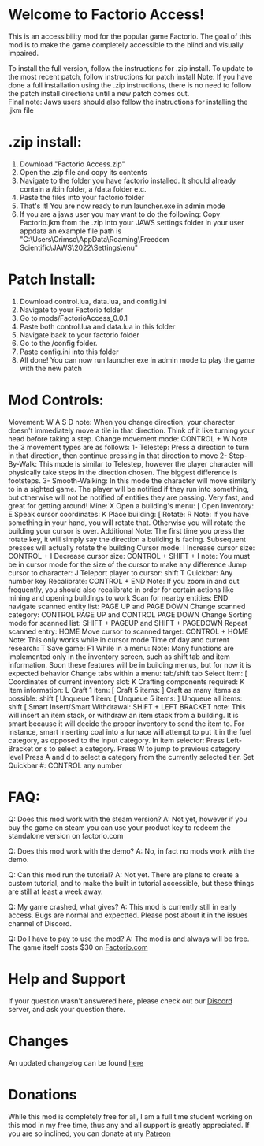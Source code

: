 # Welcome to Factorio Access!

This is an accessibility mod for the popular game Factorio.  The goal of this mod is to make the game completely accessible to the blind and visually impaired.

To install the full version, follow the instructions for .zip install.
To update to the most recent patch, follow instructions for patch install
Note:  If you have done a full installation using the .zip instructions, there is no need to follow the patch install directions until a new patch comes out.  
Final note: Jaws users should also follow the instructions for installing the .jkm file

# .zip install:
1.  Download "Factorio Access.zip"
2.  Open the .zip file and copy its contents
3.  Navigate to the folder you have factorio installed.  It should already contain a /bin folder, a /data folder etc.  
5.  Paste the files into your factorio folder
6.  That's it!  You are now ready to run launcher.exe in admin mode
7.  If you are a jaws user you may want to do the following:
   Copy Factorio.jkm from the .zip into your JAWS settings folder in your user appdata
   an example file path is "C:\Users\Crimso\AppData\Roaming\Freedom Scientific\JAWS\2022\Settings\enu\"

# Patch Install:
1.  Download control.lua, data.lua, and config.ini 
2.  Navigate to your Factorio folder
3.  Go to mods/FactorioAccess_0.0.1
4.  Paste both control.lua and data.lua in this folder
5.  Navigate back to your factorio folder
6.  Go to the /config folder.  
7. Paste config.ini into this folder
8.  All done!  You can now run launcher.exe in admin mode to play the game with the new patch

# Mod Controls:
Movement:  W A S D
note: When you change direction, your character doesn't immediately move a tile in that direction.  Think of it like turning your head before taking a step.
Change movement mode: CONTROL + W
Note the 3 movement types are as follows:
   1- Telestep: Press a direction to turn in that direction, then continue pressing in that direction to move
   2- Step-By-Walk:  This mode is similar to Telestep, however the player character will physically take steps in the direction chosen.  The biggest difference is footsteps.
   3- Smooth-Walking: In this mode the character will move similarly to in a sighted game.  The player will be notified if they run into something, but otherwise will not be notified of entities they are passing.  Very fast, and great for getting around!
Mine: X
Open a building's menu: [
Open Inventory: E
Speak cursor coordinates: K
Place building: [
Rotate: R
Note: If you have something in your hand, you will rotate that.  Otherwise you will rotate the building your cursor is over.
Additional Note:  The first time you press the rotate key, it will simply say the direction a building is facing.  Subsequent presses will actually rotate the building
Cursor mode: I
Increase cursor size: CONTROL + I
Decrease cursor size: CONTROL + SHIFT + I
note: You must be in cursor mode for the size of the cursor to make any difference
Jump cursor to character: J
Teleport player to cursor: shift T
Quickbar: Any number key
Recalibrate: CONTROL + END
Note: If you zoom in and out frequently, you should also recalibrate in order for certain actions like mining and opening buildings to work
Scan for nearby entities: END
navigate scanned entity list: PAGE UP and PAGE DOWN
Change scanned category:  CONTROL PAGE UP and CONTROL PAGE DOWN
Change Sorting mode for scanned list: SHIFT + PAGEUP and SHIFT + PAGEDOWN
Repeat scanned entry: HOME
Move cursor to scanned target: CONTROL + HOME
Note: This only works while in cursor mode
Time of day and current research: T
Save game: F1
While in a menu:
Note: Many functions are implemented only in the inventory screen, such as shift tab and item information.  Soon these features will be in building menus, but for now it is expected behavior
Change tabs within a menu: tab/shift tab
Select Item: [
Coordinates of current inventory slot: K
Crafting components required: K
Item information: L
Craft 1 item: [
Craft 5 items: ]
Craft as many items as possible:  shift [
Unqueue 1 item:  [
Unqueue 5 items: ]
Unqueue all items:  shift [
Smart Insert/Smart Withdrawal: SHIFT + LEFT BRACKET
note: This will insert an item stack, or withdraw an item stack from a building.  It is smart because it will decide the proper inventory to send the item to.  For instance, smart inserting coal into a furnace will attempt to put it in the fuel category, as opposed to the input category.
In item selector:
Press Left-Bracket or s to select a category.
Press W to jump to previous category level
Press A and d to select a category from the currently selected tier.
Set Quickbar #: CONTROL any number

# FAQ:
Q: Does this mod work with the steam version?
A:  Not yet, however if you buy the game on steam you can use your product key to redeem the standalone version on factorio.com

Q: Does this mod work with the demo?
A:  No, in fact no mods work with the demo.

Q:  Can this mod run the tutorial?
A:  Not yet.  There are plans to create a custom tutorial, and to make the built in tutorial accessible, but these things are still at least a week away.

Q:  My game crashed, what gives?
A:  This mod is currently still in early access.  Bugs are normal and expectted.  Please post about it in the issues channel of Discord.

Q:  Do I have to pay to use the mod?
A:  The mod is and always will be free.  The game itself costs $30 on [Factorio.com](www.factorio.com)

# Help and Support
If your question wasn't answered here, please check out our [Discord](https://discord.gg/CC4QA6KtzP) server, and ask your question there.

# Changes
An updated changelog can be found [here](https://github.com/Crimso777/Factorio-Access/blob/main/CHANGES.md)

# Donations
While this mod is completely free for all, I am a full time student working on this mod in my free time, thus any and all support is greatly appreciated.
If you are so inclined, you can donate at my [Patreon](https://www.patreon.com/Crimso777)


